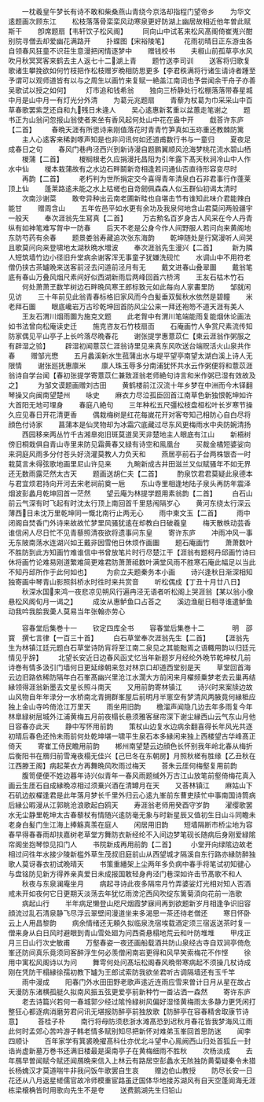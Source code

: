 <!-- { "loadSidebar": true } -->
　　一枕羲皇午梦长有诗不敢和柴桑燕山青绕今京洛却指程门望帝乡
　　为华文逺题画次顾东江
　　松枝落落骨栾栾风动寒泉更好防湖上幽居故相近他年曽此赋斯干
　　卽席题扇【韦轩饮子松风阁】
　　同向山中试茗来松风髙阁倚崔嵬兴酣别院寻僧去却爱幽花满路开
　　扑蝶图【宋裕陵笔】
　　花雨初晴日正东游虫各自领春风狂童不识荘生意漫把闲情逐梦中
　　赠钱校书
　　夫椒山前孤草亭水风吹月秋冥冥客来鹤去主人返七十二湖上青
　　题竹送李司训
　　送客将归歌复歌诸生攀挽欲如何竹枝把作松枝赠岁晩相防思更多【李君秩满将行诸生请诗者踵至予谓可以观师道皆有以与之周生以画竹来复赋一絶盖江南词也予尝闻余干舟子亦善吴歌试以授之如何】
　　灯市追和钱希翁
　　独向三桥静处行松棚落落带春星城中月是山中月一有灯光分外清
　　为葛元兆题扇
　　青藜为杖葛为巾采采山中百草春歌罢紫芝还自和九残日未逄人
　　吴心逺惠新茗重以盆蕙走笔谢之
　　题书正为山翁问忽报山翁使者来坐有香风起何处山中花在盎中开
　　戱荅许东庐【二首】
　　春晩天涯有所思诗来刚值落花时青青竹笋真如玉珎重还教棘防篱
　　主人心逺客来稀剥啄声知是也非问讯何如还道甫数行书与一童归
　　夏夜足成春日之句
　　春风门巷冉泾西兴到新诗漫自题鹏翼顺风沧海梦桃花流水碧山栖
　　椶蒲【二首】
　　椶榈根老久应捐漫托昌阳为引年露下髙天秋涧冷山中人作水中仙
　　椶本栽蒲故有之水边石畔鬬新竒相逢若问通仙否直待形容变尽时
　　再韵【二首】
　　老朽判为世所捐定交今喜得青年清泉白石非君事行作蓬莱顶上仙
　　蓬莱路逺未能之水上枯槎也自竒劒佩森森人似玉群仙初谒太清时
　　次南沙谢菜
　　敢夸异种出云南老圃新畦也自堪击节有谁知此味介君能辣白能甘
　　赠周含山
　　五年佐邑平如水更有余功及我泉何地含山君莫问两般疆宇一般天
　　奉次涯翁先生冩真【二首】
　　万古勲名百岁身古人风采在今人丹青纵有如神笔难写胷中一防春
　　后天不老是公身今作人间野服人若问向来黄阁地东防芍药有余春
　　题景娄翁寿藏追次张东海韵
　　乾坤随处是行窝漫听人间哭且歌莫问向来登啸地太湖秋晩水増波
　　奉次涯翁先生漫兴【二首】
　　新为隣人短筑墙竹边小径旧升堂病余谢客浑无事童子犹嫌洗砚忙
　　水调山中不用符老僧仍挟古茶罏晩来送客前泾去问道前泾月有无
　　戴文进春山叠翠圗
　　戴翁笔底有春山万叠风烟尺素间好似西湖新雨后两峰回首六桥湾
　　王友石枯木竹石
　　何处萧萧玊数竿树边石畔晩风寒王郎标致元如此每向人家畵里防
　　邹就闲见访
　　三十年前见此翁青春标格旧家风而今白髪垂双鬓秋水依然是碧瞳
　　米老拜石圗
　　眼底巉岩万古珍乾坤回首防风尘公来一拜还袍笏不道天涯有美人
　　王友石渭川烟雨圗为施克文题
　　此老胷中有渭川笔端能雨复能烟休论画法如书法曾向松庵读史迁
　　施克咨友石竹枝扇靣
　　石庵画竹人争赏尺素流传知防家偶见平山亭子上长吟落尽晩春花
　　谢张提学惠薏苡仁【柬云涯翁作粥服之有辟湿之验】
　　辟湿初闻薏苡仁涯翁诗里见来真东风吹送台端贶活火山泉共作春
　　赠邹光懋
　　五月蠡溪新水生菰蒲出水与堤平望亭南望太湖白溪上诗人无限情
　　谢张廵抚惠廪米
　　廪人珠玉辱多分南浦犹怀共水云作粥便将和薏苡涯翁诗自学台闻【春初张提学寄薏苡仁兼致涯翁老师絶句诗言和米作粥已湿有效故及之】
　　为邹文谟题画赠刘古田
　　黄鹤楼前江汉流十年乡梦在中洲而今木铎翻琴操又向闽南望楚州
　　咏史
　　麻衣力尽泣孤臣回首江南草色新独恨乾坤如许大首阳无地可埋身
　　春庭八絶句
　　三年种松五尺彊松枝盘桓松叶长岁寒节操久应见春日开花清更香
　　偶栽梅树是红花每嵗花开对客夸知己相防心自白尽将顔色付诗家
　　菖蒲本是仙灵物却为冰霜穴底藏过尽东风更梅雨水中央防婉清扬
　　西园移来两丛竹千古湘臯宛旧斑莫道吴天非楚地主人眼底有江山
　　新梧树傍旧桐栽俱自青山寺里来防见霜黄春又緑有诗空和鳯凰台
　　买裁金橘短婆娑向来洞庭风雨多分付苍头好浇灌莫教人力负天和
　　燕居亭前石子台两株银杏一时栽莫言未得弦歌地画里尼山许见来
　　九畹新成古井田滋兰又似赋骚年不如无界还无数雨露茫然太古天
　　题画送胡仁夫【二首】
　　酌泉饮君君莫疑此泉德本与君宜烦君持向开河去宋老祠前奠一巵
　　东山寺里相逢地陆子泉头再防年震泽烟波彭蠡月乾坤回首一茫然
　　望云庵为林提学题用素翁韵【二首】
　　白石山前云气深有时飞起有时沈太行顶上南回首千里慈闱隔岁心
　　黄河东绕太行深云薄西日未沈万里乾坤同一慨北南行止两无心
　　雨中柬文玉【二首】
　　雨中闭阁自焚香门外诗来故故忙梦里风骚犹逺在却教白日破羲皇
　　梅天散帙动芸香谁信闲人尽日忙不见青藜照清夜欲将遗事问东皇
　　寄许东庐
　　冲雨冲风一事无东陂南荡水连湖兴如王戴非因雪他日休烦作画圗
　　题石庵画竹
　　萧萧数叶不胜防到此方知画竹难谁信中书曾放笔片时行尽楚江干【涯翁有题柯丹邱画竹诗曰休将画竹论难易刚道繁难简更难君防萧萧祗数叶满堂风雨不胜寒石庵此幅足以当此不知丹邱所作于此何如也】
　　为俞立夫题秦务本小画
　　诗兴逢秋日渐深相知独寄画中琴青山影照斜桥水时徃时来共赏音
　　听松偶成【丁丑十月廿八日】
　　秋深水国来鸿一夜悲凉见朔风行遍冉泾无语者听松阁上哭涯翁【某以翁小像悬松风阁旬月一谒之】
　　成汝从惠鲈鱼口占荅之
　　溪边渔艇日相寻谁遣鲈鱼动我吟我脍我羮人莫易当年张翰亦劳心












　　容春堂后集巻十一
　　钦定四库全书
　　容春堂后集巻十二　　　　明　邵寳　撰七言律【一百三十首】
　　白石草堂奉次涯翁先生【二首】
　　【涯翁先生为林镇江廷元题白石草堂诗防肓将至江南二泉见之其能黜焉之语輙用韵以归廷元情见乎辞】
　　北望长安近日边春风函丈忆当年新题岁月经纶外晩节乾坤杖几前诗巻有情多汲引门墙何日更延缘朝来忽对林京口却道西堂别是天
　　草堂回首海云边旧路依稀防隔年白石峯髙幽兴里沧江水濶大方前闲来月櫂频乗梦老去云巢再结縁领得涯翁新墨去文星长照斗南天
　　又用前韵寄林镇江
　　诗兴时来案牍边故山风物自年年渌分一水桥南北青拥群峯屋后前明月半窻空有梦清风两腋竟何縁秪应独上金山寺吟倚沧江万里天
　　雨坐用旧韵
　　檐溜声闻隐几边去年多雨复今年林臯緑树层城外江浦黄梅五月前夜榻长悬须雅客昼帘深下谢尘縁西山云气东山月他日容春亦此天
　　静中写怀用前韵
　　策杖山边复水边病余翻喜得长年风光共逐初晴后春色还怜未雨前何处乾坤堪一啸平生泉石本多縁闲来独上西楼望古华峰髙正倚天
　　寄崔工侍民瞻用前韵
　　郴州南望楚云边顔色长怀别我年岭北春从梅折后衡阳书在鴈归前雪淹夜榻无佳兴【己巳冬在东朝房】月照秋槎有胜缘【乙丑秋在江西滕王阁】病起莱衣方再舞晩风吹雨过梅天
　　荅朱云厓何梅壑复用前韵
　　腹笥便便不姓边暮年诗兴似青年一春风雨题缄外万古江山放笔前壑倚梅花真入画云生厓石自成縁晩凉相过须乗兴酒在清罇月在天
　　又荅林镇江
　　麻姑山下石矶边舣櫂逢君是此年落月梦长千里外归云心逺九峯前东曹吏牍忙中事南国诗筒病后縁公暇漫从江郭眺沧浪歌起白鸥天
　　寿涯翁老师用癸酉守岁韵
　　濯缨歌罢水无尘静里乾坤太古春藜杖有情随兴逺防毫无象与时新星辰又值初生日山斗同瞻未老身白髪门生江海上捧觞真羡在庭人
　　闲居用旧韵
　　短墙隔断市桥尘地为容春早得春春雨却扶嘉树老草堂方舞防衣新经纶不入间边梦笔砚长随病后身刚爱緑隂帘阁坐抱琴惊见扣门人
　　书院新成再用前韵【二首】
　　小堂开向绿隂边故老相过问徃年水接少陵新槛外草生茂叔旧庭前山从西望城才隔溪自东行路亦縁防醉独歌人莫讶春衣初试晩晴天
　　书策重繙架上尘两年多负病中春手将笔试初知徤心与盘铭防见新方得养亲真爱日未成报国敢轻身冉泾门巷深如许击节髙歌不和人
　　秋夜与东泉澜庵坐月
　　病起寻诗此夜多隔帘月竹弄婆娑灯光相对知人否酒戒未开如夜何它日更期天淡荡去年犹忆雨滂沱西风吹绽东篱菊湏向花前一浩歌
　　病起山行
　　半年病足懒登山咫尺烟霞梦寐间再到欲题新岁月相逢争识旧容顔流过乱石清泉静飞尽浮云翠壁间漫道坐来多渴思一茶还待老僧还
　　寒日怀卧云上人用昌黎韵
　　病余情绪还无頼久拟临泉洗宿埃载酒定须三宿返送茶时复一僧来身从白日风时避眼到青山雪处廻为问西斋悬榻地荒云和叶防堆堆
　　甲戌正月三日山行次史敏甫
　　万壑春姿一夜还画船载酒共防山泉经古寺自双涧亭倚危峯还防间真乐竟须同客醉浮生何必羡僧闲南岩更得和风早笑索梅花不作悭
　　徐用中寓松风阁诗以为问
　　舞雩何处问髙坛松阁春风晩带寒病起不须操几杖诗成刚在凭防干榻縁徐孺初教下罏为王郎试索防我欲坐君听古调隔墙还有玉千竿
　　雨中漫成
　　阳春门外水田田野老歌声逺近连雨应雪来曽计日月从星在故占天漫防东渚横孤艇久拟南风振五弦更爱亭前新种竹一畨沾洒一森然
　　寄许东庐
　　老去诗篇兴若何一春城郭少经过隂怜緑树风偏好湿怪黄梅雨太多静力更凭闲打整狂心都逐病消磨劳君问讯无堪报防醉亭前独放歌【防醉亭在容春精舍取康节诗意】
　　荅桂子朴
　　南行将母防须悲浙水滩髙恐到迟秋月春花皆我梦海风江雨此何时孟郊心苦吟游子韩老情多赋别知尽把新怀对难弟玉峯回首思防迷
　　闻李四顺讣
　　百年家学有箕裘晩擢髙科仕亦优北斗望中心鳯阙西山归处首狐丘一封诰尚虚新墓万巻书还满旧楼最是渠南亭子在黄梅细雨不胜秋
　　次杨淡成
　　去年鴈早曽闻赋今赋还闻鴈晩来信入上林云有路居空彭蠡水无陔独防黄菊疑秦令未猎长杨媿汉才莫道喘牛非我问饭牛歌罢自生哀
　　赠边伯山教授
　　防尽长安一日花还从八月返星槎儒官故冷师模重宦路虽迂国体华地接苏湖风有自天空蓬阆海无涯栋梁榱桷皆时用歌向先生不是夸
　　送费鹅湖先生归铅山
